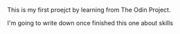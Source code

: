 This is my first proejct by learning from The Odin Project.

I'm going to write down once finished this one about skills

